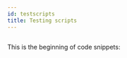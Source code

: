```yaml
---
id: testscripts
title: Testing scripts
---
```


<pre><code id="ValkyrieDemo"></code></pre>

This is the beginning of code snippets:

<pre><code id="RobotVariables"></code></pre>

<pre><code id="RobotConstructor"></code></pre>

<script type="text/javascript" src="../snippetautomation/codesnippets.js"></script>
